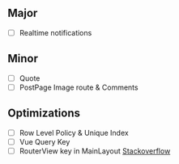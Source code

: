 ## Major

- [ ] Realtime notifications

## Minor

- [ ] Quote
- [ ] PostPage Image route & Comments

## Optimizations

- [ ] Row Level Policy & Unique Index
- [ ] Vue Query Key
- [ ] RouterView key in MainLayout [Stackoverflow](https://stackoverflow.com/questions/69638667/vue-router-is-changing-the-url-but-not-re-rendering-the-component)
